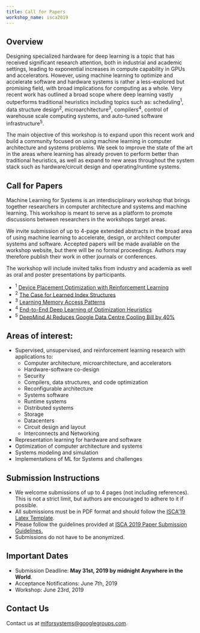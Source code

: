 ```yaml
---
title: Call for Papers
workshop_name: isca2019
---
```


<div class="inner clearfix">
    <section class="main-content call_for_papers_section">
        <h2>Overview</h2>
        <p>
            Designing specialized hardware for deep learning is a topic that has received significant research attention, both in industrial and academic settings, leading to exponential increases in compute capability in GPUs and accelerators. However, using machine learning to optimize and accelerate software and hardware systems is rather a less-explored but promising field, with broad implications for computing as a whole. Very recent work has outlined a broad scope where deep learning vastly outperforms traditional heuristics including topics such as: scheduling<sup>1</sup>, data structure design<sup>2</sup>, microarchitecture<sup>3</sup>, compilers<sup>4</sup>, control of warehouse scale computing systems, and auto-tuned software infrastructure<sup>5</sup>.
        </p>
        <p>
            The main objective of this workshop is to expand upon this recent work and build a community focused on using machine learning in computer architecture and systems problems. We seek to improve the state of the art in the areas where learning has already proven to perform better than traditional heuristics, as well as expand to new areas throughout the system stack such as hardware/circuit design and operating/runtime systems.
        </p>
        <h2>Call for Papers</h2>
        <p>
            Machine Learning for Systems is an interdisciplinary workshop that brings together researchers in computer architecture and systems and machine learning. This workshop is meant to serve as a platform to promote discussions between researchers in the workshops target areas.
        </p>
        <p>
            We invite submission of up to 4-page extended abstracts in the broad area of using machine learning to accelerate, design, or architect computer systems and software. Accepted papers will be made available on the workshop website, but there will be no formal proceedings. Authors may therefore publish their work in other journals or conferences.
        </p>
        <p>
            The workshop will include invited talks from industry and academia as well as oral and poster presentations by participants.
        </p>
        <ul class="footnotes">
        <li><sup>1</sup> <a href="https://arxiv.org/pdf/1706.04972.pdf">Device Placement Optimization with Reinforcement Learning</a></li>
        <li><sup>2</sup> <a href="https://arxiv.org/pdf/1712.01208.pdf">The Case for Learned Index Structures</a></li>
        <li><sup>3</sup> <a href="https://arxiv.org/pdf/1803.02329.pdf">Learning Memory Access Patterns</a></li>
        <li><sup>4</sup> <a href="http://homepages.inf.ed.ac.uk/hleather/publications/2017-deepopt-pact.pdf">End-to-End Deep Learning of Optimization Heuristics</a></li>
        <li><sup>5</sup> <a href="https://deepmind.com/blog/deepmind-ai-reduces-google-data-centre-cooling-bill-40/">DeepMind AI Reduces Google Data Centre Cooling Bill by 40%</a></li>
        </ul>
    </section>
</div>
<div class="areas_of_interest_section">
    <div class="inner clearfix">
        <section class="main-content">
            <h2>Areas of interest:</h2>
            <ul>
                <li>Supervised, unsupervised, and reinforcement learning research with applications to:
                    <ul>
                        <li>Computer architecture, microarchitecture, and accelerators</li>
                        <li>Hardware-software co-design</li>
                        <li>Security</li>
                        <li>Compilers, data structures, and code optimization</li>
                        <li>Reconfigurable architecture</li>
                        <li>Systems software</li>
                        <li>Runtime systems</li>
                        <li>Distributed systems</li>
                        <li>Storage</li>
                        <li>Datacenters</li>
                        <li>Circuit design and layout</li>
                        <li>Interconnects and Networking</li>
                    </ul>
                </li>
                <li>Representation learning for hardware and software</li>
                <li>Optimization of computer architecture and systems</li>
                <li>Systems modeling and simulation</li>
                <li>Implementations of ML for Systems and challenges</li>
            </ul>
        </section>
    </div>
</div>
<div class="submission_section">
    <div class="inner clearfix">
        <section class="main-content">
            <h2>Submission Instructions</h2>
            <ul>
                <li>We welcome submissions of up to 4 pages (not including references). This is not a strict limit, but authors are encouraged to adhere to it if possible.</li>
                <li>All submissions must be in PDF format and should follow the <a href="https://iscaconf.org/isca2019/docs/ISCA2019-latex-template.zip">ISCA'19 Latex Template</a>.</li>
                <li>Please follow the guidelines provided at <a href="https://iscaconf.org/isca2019/paper_submission.html">ISCA 2019 Paper Submission Guidelines.</a></li>
                <li>Submissions do not have to be anonymized.</li>
                <!-- <li><del>Please submit your paper no later than October 26th, 2018 midnight anywhere in the world to CMT <a href="https://cmt3.research.microsoft.com/NIPSMLforSystems2018">here</a>.</del></li> -->
            </ul>
            <h2>Important Dates</h2>
            <ul>
                <li>Submission Deadline: <b>May 31st, 2019 by midnight Anywhere in the World</b>.</li>
                <li>Acceptance Notifications: June 7th, 2019</li>
<!--                 <li><del>Final File Upload: November 28th, 2018</del></li> -->
                <li>Workshop: June 23rd, 2019</li>
            </ul>
        </section>
    </div>
</div>
<div class="contact-us-section">
    <div class="inner clearfix">
        <section class="main-content">
            <h2>Contact Us</h2>
            <p>
                Contact us at <a href="mailto:mlforsystems@googlegroups.com">mlforsystems@googlegroups.com</a>.
            </p>
        </section>
    </div>
</div>

